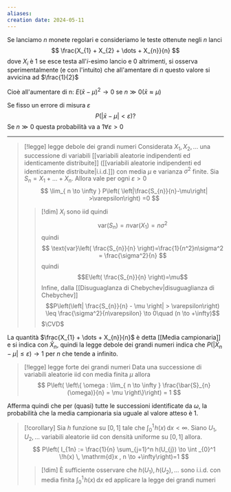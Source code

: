 ```yaml
---
aliases: 
creation date: 2024-05-11
---
```


Se lanciamo $n$ monete regolari e consideriamo le teste ottenute negli $n$ lanci
$$ \frac{X_{1} + X_{2} + \dots + X_{n}}{n} $$
dove $X_{i}$ è 1 se esce testa all'$i$-esimo lancio e 0 altrimenti, si osserva sperimentalmente (e con l'intuito) che all'amentare di $n$ questo valore si avvicina ad $\frac{1}{2}$

Cioè all'aumentare di n:
$E(\bar{x} - \mu)^2 \to 0$ se $n \gg 0 (\bar{x} \approx \mu)$

Se fisso un errore di misura $\varepsilon$
$$
P(|\bar{x} - \mu| < \varepsilon) ?
$$
Se $n \gg 0$ questa probabilità va a $1 \forall \varepsilon > 0$

---

>[!legge] legge debole dei grandi numeri
>Considerata $X_{1},X_{2},\dots$ una successione di variabili [[variabili aleatorie indipendenti ed identicamente distribuite]] ([[variabili aleatorie indipendenti ed identicamente distribuite|i.i.d.]]) con media $\mu$ e varianza $\sigma^2$ finite. Sia $S_{n} = X_{1} + \dots + X_{n}$. Allora vale per ogni $\varepsilon > 0$
>$$ \lim_{ n \to \infty } P\left( \left|\frac{S_{n}}{n}-\mu\right| >\varepsilon\right)  =0 $$ 
>>[!dim]
>>$X_{i}$ sono iid quindi
>>$$ \text{var}(S_{n}) = n \text{var}(X_{1})=n\sigma^2 $$
>>quindi
>>$$ \text{var}\left( \frac{S_{n}}{n} \right)=\frac{1}{n^2}n\sigma^2 = \frac{\sigma^2}{n} $$
>>quindi
>>$$E\left( \frac{S_{n}}{n} \right)=\mu$$
>>Infine, dalla [[Disuguaglanza di Chebychev|disuguaglianza di Chebychev]]
>>$$P\left(\left| \frac{S_{n}}{n} - \mu \right| > \varepsilon\right) \leq \frac{\sigma^2}{n\varepsilon} \to 0\quad (n \to +\infty)$$
>>$\CVD$

La quantità $\frac{X_{1} + \dots + X_{n}}{n}$ è detta [[Media campionaria]] e si indica con $\bar{X}_{n}$, quindi la legge debole dei grandi numeri indica che $P(| \bar{X}_{n} - \mu| \leq \varepsilon) \to 1$ per $n$ che tende a infinito.



>[!legge] legge forte dei grandi numeri
>Data una successione di variabili aleatorie iid con media finita $\mu$ allora
>$$
>P\left( \left\{ \omega : \lim_{ n \to \infty } \frac{\bar{S}_{n}(\omega)}{n} = \mu  \right\}\right) = 1
>$$

Afferma quindi che per (quasi) tutte le successioni identificate da $\omega$, la probabilità che la media campionaria sia uguale al valore atteso è 1.

>[!corollary]
>Sia $h$ funzione su $[0,1]$ tale che $\int_{0}^1 \!h(x) \, \mathrm{d}x <\infty$. Siano $U_{1},U_{2},\dots$ variabili aleatorie iid con densità uniforme su $[0,1]$ allora.
>$$ P\left( I_{1n} := \frac{1}{n} \sum_{j=1}^n h(U_{j}) \to \int _{0}^1 \!h(x) \, \mathrm{d}x , n \to +\infty\right)=1 $$
>>[!dim]
>>È sufficiente osservare che $h(U_{1}),h(U_{2}),\dots$ sono i.i.d. con media finita $\int _{0}^1  \!h(x) \, \mathrm{d}x$ ed applicare la legge dei grandi numeri

